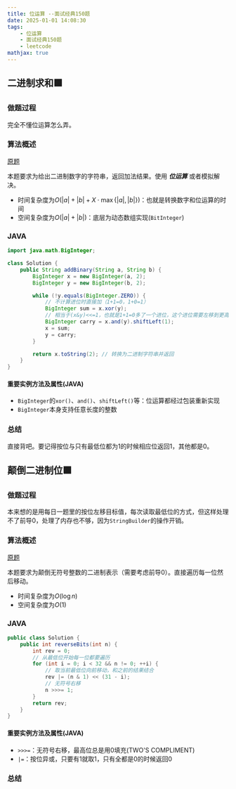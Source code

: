 ```yaml
---
title: 位运算 --面试经典150题
date: 2025-01-01 14:08:30
tags:
    - 位运算
    - 面试经典150题
    - leetcode
mathjax: true
---
```


## 二进制求和🟩
### 做题过程
完全不懂位运算怎么弄。

### 算法概述
[原题](https://leetcode.cn/problems/add-binary/description/?envType=study-plan-v2&envId=top-interview-150)

本题要求为给出二进制数字的字符串，返回加法结果。使用 ***位运算*** 或者模拟解决。
- 时间复杂度为$O(|a|+|b|+X \cdot \max\{\lvert a \rvert , \lvert b \rvert\})$：也就是转换数字和位运算的时间
- 空间复杂度为$O(|a|+|b|)$：底层为动态数组实现(`BitInteger`)

### JAVA
```java
import java.math.BigInteger;

class Solution {
    public String addBinary(String a, String b) {
        BigInteger x = new BigInteger(a, 2); 
        BigInteger y = new BigInteger(b, 2);

        while (!y.equals(BigInteger.ZERO)) {
            // 不计算进位时直接加（1+1=0，1+0=1）
            BigInteger sum = x.xor(y);      
            // 相当于(x&y)<<=1，也就是1+1=0多了一个进位，这个进位需要左移到更高位上去，在下一轮异或会被加上
            BigInteger carry = x.and(y).shiftLeft(1); 
            x = sum;                       
            y = carry;                     
        }

        return x.toString(2); // 转换为二进制字符串并返回
    }
}
```

#### 重要实例方法及属性(JAVA)
- `BigInteger`的`xor()`、`and()`、`shiftLeft()`等：位运算都经过包装重新实现
- `BigInteger`本身支持任意长度的整数

### 总结
直接背吧。要记得按位与只有最低位都为1的时候相应位返回1，其他都是0。


## 颠倒二进制位🟩
### 做题过程
本来想的是用每日一题里的按位左移目标值，每次读取最低位的方式，但这样处理不了前导0，处理了内存也不够，因为`StringBuilder`的操作开销。

### 算法概述
[原题](https://leetcode.cn/problems/reverse-bits/description/?envType=study-plan-v2&envId=top-interview-150)

本题要求为颠倒无符号整数的二进制表示（需要考虑前导0）。直接遍历每一位然后移动。
- 时间复杂度为$O(\log{n})$
- 空间复杂度为$O(1)$

### JAVA
```java
public class Solution {
    public int reverseBits(int n) {
        int rev = 0;
        // 从最低位开始每一位都要遍历
        for (int i = 0; i < 32 && n != 0; ++i) {
            // 取当前最低位向前移动，和之前的结果结合
            rev |= (n & 1) << (31 - i);
            // 无符号右移
            n >>>= 1;
        }
        return rev;
    }
}
```
#### 重要实例方法及属性(JAVA)
- `>>>=`：无符号右移，最高位总是用0填充(TWO'S COMPLIMENT)
- `|=`：按位异或，只要有1就取1，只有全都是0的时候返回0

### 总结


 
